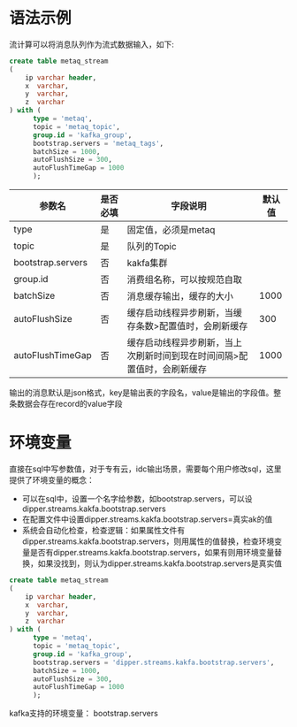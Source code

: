 # 语法示例

流计算可以将消息队列作为流式数据输入，如下:

```sql
create table metaq_stream
(
    ip varchar header,
    x  varchar,
    y  varchar,
    z  varchar
) with (
      type = 'metaq',
      topic = 'metaq_topic',
      group.id = 'kafka_group',
      bootstrap.servers = 'metaq_tags',
      batchSize = 1000,
      autoFlushSize = 300,
      autoFlushTimeGap = 1000
      );
```

| 参数名 | 是否必填 | 字段说明 | 默认值 |
| --- | --- | --- | --- |
| type | 是 | 固定值，必须是metaq | |
| topic | 是 | 队列的Topic |  |
| bootstrap.servers | 否 | kakfa集群 | |
| group.id | 否 | 消费组名称，可以按规范自取 |  |
| batchSize | 否 | 消息缓存输出，缓存的大小 | 1000 |
| autoFlushSize | 否 | 缓存启动线程异步刷新，当缓存条数>配置值时，会刷新缓存 | 300 |
| autoFlushTimeGap | 否 | 缓存启动线程异步刷新，当上次刷新时间到现在时间间隔>配置值时，会刷新缓存 | 1000 |

输出的消息默认是json格式，key是输出表的字段名，value是输出的字段值。整条数据会存在record的value字段 ​

# 环境变量

直接在sql中写参数值，对于专有云，idc输出场景，需要每个用户修改sql，这里提供了环境变量的概念：

- 可以在sql中，设置一个名字给参数，如bootstrap.servers，可以设dipper.streams.kakfa.bootstrap.servers
- 在配置文件中设置dipper.streams.kakfa.bootstrap.servers=真实ak的值
- 系统会自动化检查，检查逻辑：如果属性文件有dipper.streams.kakfa.bootstrap.servers，则用属性的值替换，检查环境变量是否有dipper.streams.kakfa.bootstrap.servers，如果有则用环境变量替换，如果没找到，则认为dipper.streams.kakfa.bootstrap.servers是真实值

```sql
create table metaq_stream
(
    ip varchar header,
    x  varchar,
    y  varchar,
    z  varchar
) with (
      type = 'metaq',
      topic = 'metaq_topic',
      group.id = 'kafka_group',
      bootstrap.servers = 'dipper.streams.kakfa.bootstrap.servers',
      batchSize = 1000,
      autoFlushSize = 300,
      autoFlushTimeGap = 1000
      );
```

kafka支持的环境变量： bootstrap.servers
